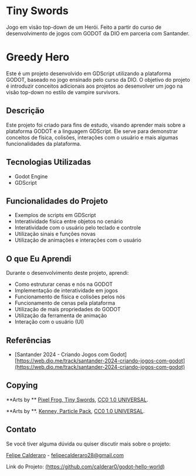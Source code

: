 # Tiny Swords
Jogo em visão top-down de um Herói. Feito a partir do curso de desenvolvimento de jogos com GODOT da DIO em parceria com Santander.
# Greedy Hero

Este é um projeto desenvolvido em GDScript utilizando a plataforma GODOT, baseado no jogo ensinado pelo curso da DIO. O objetivo do projeto é introduzir conceitos adicionais aos projetos ao desenvolver um jogo na visão top-down no estilo de vampire survivors.

## Descrição

Este projeto foi criado para fins de estudo, visando aprender mais sobre a plataforma GODOT e a linguagem GDScript. Ele serve para demonstrar conceitos de física, colisões, interações com o usuário e mais algumas funcionalidades da plataforma.

## Tecnologias Utilizadas

- Godot Engine
- GDScript

## Funcionalidades do Projeto

- Exemplos de scripts em GDScript
- Interatividade física entre objetos no cenário
- Interatividade com o usuário pelo teclado e controle
- Utilização sinais e funções novas
- Utilização de animações e interações com o usuário

## O que Eu Aprendi

Durante o desenvolvimento deste projeto, aprendi:

- Como estruturar cenas e nós na GODOT
- Implementação de interatividade em jogos
- Funcionamento de física e colisões pelos nós
- Funcionamento de cenas pela plataforma
- Utilização de mais propriedades do GODOT
- Utilização da ferramenta de animação
- Interação com o usuário (UI)


## Referências

- [Santander 2024 - Criando Jogos com Godot] [https://web.dio.me/track/santander-2024-criando-jogos-com-godot](https://web.dio.me/track/santander-2024-criando-jogos-com-godot)

## Copying

**Arts by ** [Pixel Frog, Tiny Swords](https://pixelfrog-assets.itch.io/tiny-swords), [CC0 1.0 UNIVERSAL](https://creativecommons.org/publicdomain/zero/1.0/). 

**Arts by **. [Kenney, Particle Pack](https://www.kenney.nl/assets/particle-pack), [CC0 1.0 UNIVERSAL](https://creativecommons.org/publicdomain/zero/1.0/). 


## Contato

Se você tiver alguma dúvida ou quiser discutir mais sobre o projeto:

[Felipe Calderaro](https://www.linkedin.com/in/felipe-calderaro/) - felipecalderaro28@gmail.com

Link do Projeto: [(https://github.com/calderar0/godot-hello-world)](https://github.com/calderar0/godot-hello-world) <br>
